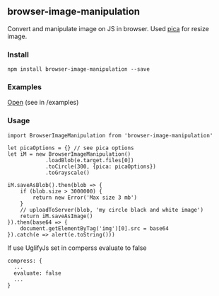 ## browser-image-manipulation
Convert and manipulate image on JS in browser.
Used [pica](https://github.com/nodeca/pica) for resize image.

### Install
```
npm install browser-image-manipulation --save
```

### Examples
[Open](https://htmlpreview.github.io/?https://github.com/grinat/browser-image-manipulation/blob/master/examples/index.html) (see in /examples)

### Usage
```
import BrowserImageManipulation from 'browser-image-manipulation'

let picaOptions = {} // see pica options
let iM = new BrowserImageManipulation()
            .loadBlob(e.target.files[0])
            .toCircle(300, {pica: picaOptions})
            .toGrayscale()
            
iM.saveAsBlob().then(blob => {
    if (blob.size > 3000000) {
        return new Error('Max size 3 mb')
    }
    // uploadToServer(blob, 'my circle black and white image')
    return iM.saveAsImage()
}).then(base64 => {
    document.getElementByTag('img')[0].src = base64
}).catch(e => alert(e.toString()))
```

If use UglifyJs set in comperss evaluate to false
```
compress: {
  ...
  evaluate: false
  ...
}
```